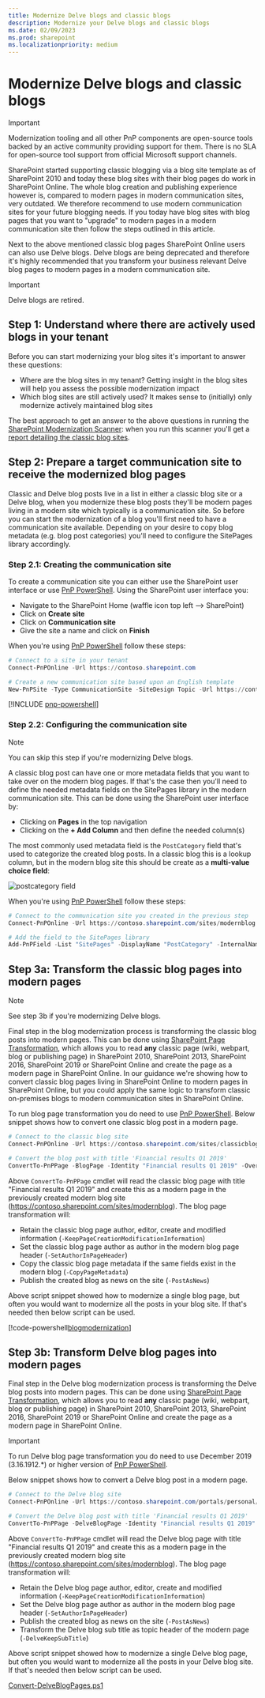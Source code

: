 ```yaml
---
title: Modernize Delve blogs and classic blogs
description: Modernize your Delve blogs and classic blogs
ms.date: 02/09/2023
ms.prod: sharepoint
ms.localizationpriority: medium
---
```

# Modernize Delve blogs and classic blogs

> [!IMPORTANT]
> Modernization tooling and all other PnP components are open-source tools backed by an active community providing support for them. There is no SLA for open-source tool support from official Microsoft support channels.

SharePoint started supporting classic blogging via a blog site template as of SharePoint 2010 and today these blog sites with their blog pages do work in SharePoint Online. The whole blog creation and publishing experience however is, compared to modern pages in modern communication sites, very outdated. We therefore recommend to use modern communication sites for your future blogging needs. If you today have blog sites with blog pages that you want to "upgrade" to modern pages in a modern communication site then follow the steps outlined in this article.

Next to the above mentioned classic blog pages SharePoint Online users can also use Delve blogs. Delve blogs are being deprecated and therefore it's highly recommended that you transform your business relevant Delve blog pages to modern pages in a modern communication site.

> [!IMPORTANT]
> Delve blogs are retired.

## Step 1: Understand where there are actively used blogs in your tenant

Before you can start modernizing your blog sites it's important to answer these questions:

- Where are the blog sites in my tenant? Getting insight in the blog sites will help you assess the possible modernization impact
- Which blog sites are still actively used? It makes sense to (initially) only modernize actively maintained blog sites

The best approach to get an answer to the above questions in running the [SharePoint Modernization Scanner](./modernize-scanner.md): when you run this scanner you'll get a [report detailing the classic blog sites](./modernize-scanner-reports-blogs.md).

## Step 2: Prepare a target communication site to receive the modernized blog pages

Classic and Delve blog posts live in a list in either a classic blog site or a Delve blog, when you modernize these blog posts they'll be modern pages living in a modern site which typically is a communication site. So before you can start the modernization of a blog you'll first need to have a communication site available. Depending on your desire to copy blog metadata (e.g. blog post categories) you'll need to configure the SitePages library accordingly.

### Step 2.1: Creating the communication site

To create a communication site you can either use the SharePoint user interface or use [PnP PowerShell](https://aka.ms/sppnp-powershell). Using the SharePoint user interface you:

- Navigate to the SharePoint Home (waffle icon top left --> SharePoint)
- Click on **Create site**
- Click on **Communication site**
- Give the site a name and click on **Finish**

When you're using [PnP PowerShell](https://aka.ms/sppnp-powershell) follow these steps:

```PowerShell
# Connect to a site in your tenant
Connect-PnPOnline -Url https://contoso.sharepoint.com

# Create a new communication site based upon an English template
New-PnPSite -Type CommunicationSite -SiteDesign Topic -Url https://contoso.sharepoint.com/sites/modernblog -Title "Blog site" -Lcid 1033
```

[!INCLUDE [pnp-powershell](../../includes/snippets/open-source/pnp-powershell.md)]

### Step 2.2: Configuring the communication site

> [!NOTE]
> You can skip this step if you're modernizing Delve blogs.

A classic blog post can have one or more metadata fields that you want to take over on the modern blog pages. If that's the case then you'll need to define the needed metadata fields on the SitePages library in the modern communication site. This can be done using the SharePoint user interface by:

- Clicking on **Pages** in the top navigation
- Clicking on the **+ Add Column** and then define the needed column(s)

The most commonly used metadata field is the `PostCategory` field that's used to categorize the created blog posts. In a classic blog this is a lookup column, but in the modern blog site this should be create as a **multi-value choice field**:

![postcategory field](media/modernize/blog_1.png)

When you're using [PnP PowerShell](https://aka.ms/sppnp-powershell) follow these steps:

```PowerShell
# Connect to the communication site you created in the previous step
Connect-PnPOnline -Url https://contoso.sharepoint.com/sites/modernblog

# Add the field to the SitePages library
Add-PnPField -List "SitePages" -DisplayName "PostCategory" -InternalName "PostCategory" -Type MultiChoice -AddToDefaultView -Choices "Events","Ideas","Opinions"
```

## Step 3a: Transform the classic blog pages into modern pages

> [!NOTE]
> See step 3b if you're modernizing Delve blogs.

Final step in the blog modernization process is transforming the classic blog posts into modern pages. This can be done using [SharePoint Page Transformation](./modernize-userinterface-site-pages.md), which allows you to read **any** classic page (wiki, webpart, blog or publishing page) in SharePoint 2010, SharePoint 2013, SharePoint 2016, SharePoint 2019 or SharePoint Online and create the page as a modern page in SharePoint Online. In our guidance we're showing how to convert classic blog pages living in SharePoint Online to modern pages in SharePoint Online, but you could apply the same logic to transform classic on-premises blogs to modern communication sites in SharePoint Online.

To run blog page transformation you do need to use [PnP PowerShell](https://aka.ms/sppnp-powershell). Below snippet shows how to convert one classic blog post in a modern page.

```PowerShell
# Connect to the classic blog site
Connect-PnPOnline -Url https://contoso.sharepoint.com/sites/classicblog

# Convert the blog post with title 'Financial results Q1 2019'
ConvertTo-PnPPage -BlogPage -Identity "Financial results Q1 2019" -Overwrite -TargetWebUrl https://contoso.sharepoint.com/sites/modernblog -LogType File -LogVerbose -LogFolder "c:\temp" -KeepPageCreationModificationInformation -PostAsNews -SetAuthorInPageHeader -CopyPageMetadata
```

Above `ConvertTo-PnPPage` cmdlet will read the classic blog page with title "Financial results Q1 2019" and create this as a modern page in the previously created modern blog site (https://contoso.sharepoint.com/sites/modernblog). The blog page transformation will:

- Retain the classic blog page author, editor, create and modified information (`-KeepPageCreationModificationInformation`)
- Set the classic blog page author as author in the modern blog page header (`-SetAuthorInPageHeader`)
- Copy the classic blog page metadata if the same fields exist in the modern blog (`-CopyPageMetadata`)
- Publish the created blog as news on the site (`-PostAsNews`)

Above script snippet showed how to modernize a single blog page, but often you would want to modernize all the posts in your blog site. If that's needed then below script can be used.

[!code-powershell[blogmodernization](../../sp-dev-modernization/Scripts/PageTransformation/Convert-BlogPages.ps1 "Convert blog pages into modern pages")]

## Step 3b: Transform Delve blog pages into modern pages

Final step in the Delve blog modernization process is transforming the Delve blog posts into modern pages. This can be done using [SharePoint Page Transformation](./modernize-userinterface-site-pages.md), which allows you to read **any** classic page (wiki, webpart, blog or publishing page) in SharePoint 2010, SharePoint 2013, SharePoint 2016, SharePoint 2019 or SharePoint Online and create the page as a modern page in SharePoint Online.

> [!IMPORTANT]
> To run Delve blog page transformation you do need to use December 2019 (3.16.1912.*) or higher version of [PnP PowerShell](https://aka.ms/sppnp-powershell).

Below snippet shows how to convert a Delve blog post in a modern page.

```PowerShell
# Connect to the Delve blog site
Connect-PnPOnline -Url https://contoso.sharepoint.com/portals/personal/joedoe

# Convert the Delve blog post with title 'Financial results Q1 2019'
ConvertTo-PnPPage -DelveBlogPage -Identity "Financial results Q1 2019" -Overwrite -TargetWebUrl https://contoso.sharepoint.com/sites/modernblog -LogType File -LogVerbose -LogFolder "c:\temp" -KeepPageCreationModificationInformation -PostAsNews -SetAuthorInPageHeader -DelveKeepSubTitle
```

Above `ConvertTo-PnPPage` cmdlet will read the Delve blog page with title "Financial results Q1 2019" and create this as a modern page in the previously created modern blog site (https://contoso.sharepoint.com/sites/modernblog). The blog page transformation will:

- Retain the Delve blog page author, editor, create and modified information (`-KeepPageCreationModificationInformation`)
- Set the Delve blog page author as author in the modern blog page header (`-SetAuthorInPageHeader`)
- Publish the created blog as news on the site (`-PostAsNews`)
- Transform the Delve blog sub title as topic header of the modern page (`-DelveKeepSubTitle`)

Above script snippet showed how to modernize a single Delve blog page, but often you would want to modernize all the posts in your Delve blog site. If that's needed then below script can be used.

[Convert-DelveBlogPages.ps1](https://github.com/pnp/sp-dev-modernization/blob/master/Scripts/PageTransformation/Convert-DelveBlogPages.ps1)
